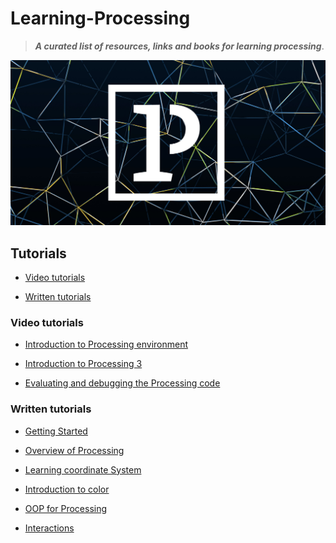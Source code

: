 # Learning-Processing

> ***A curated list of resources, links and books for learning processing***.

<img src="processing-social.jpg">

## Tutorials

* [Video tutorials](#video-tutorials)

* [Written tutorials](#written-tutorials)

### Video tutorials

* [Introduction to Processing environment](http://hello.processing.org/)

* [Introduction to Processing 3](https://vimeo.com/140600280)

* [Evaluating and debugging the Processing code](https://vimeo.com/140134398)

### Written tutorials

* [Getting Started](https://processing.org/tutorials/gettingstarted/)

* [Overview of Processing](https://processing.org/tutorials/overview/)

* [Learning coordinate System](https://processing.org/tutorials/drawing/)

* [Introduction to color](https://processing.org/tutorials/color/)

* [OOP for Processing](https://processing.org/tutorials/objects/)

* [Interactions](https://processing.org/tutorials/interactivity/)
